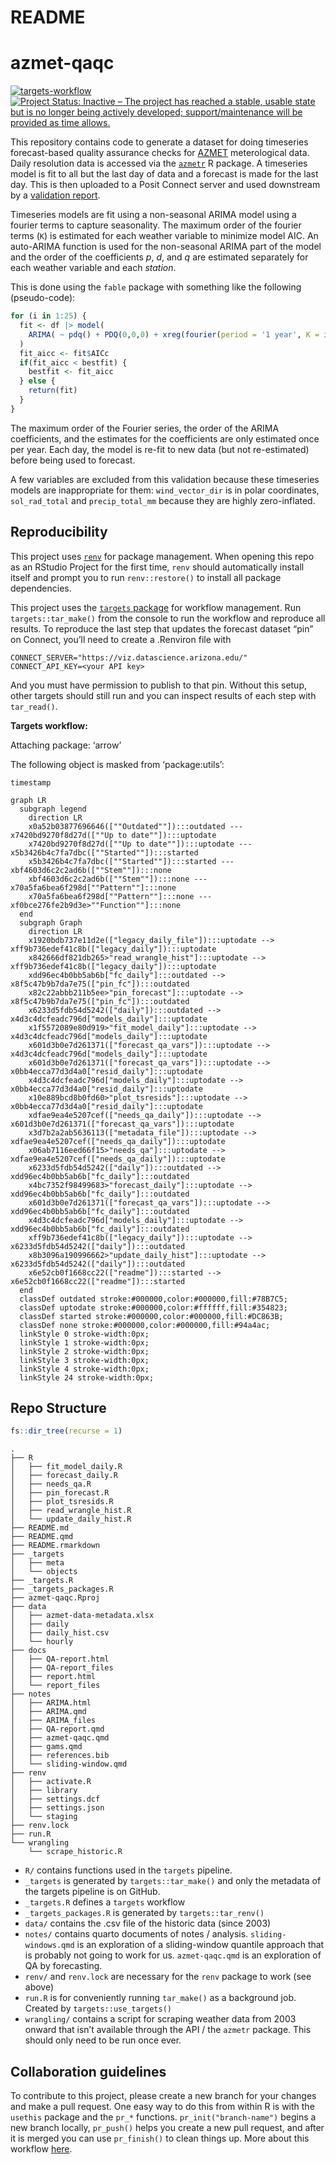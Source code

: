 # README

<!-- README.md is generated from README.qmd. Please edit that file -->

# azmet-qaqc

<!-- badges: start -->

[![targets-workflow](https://github.com/cct-datascience/azmet-qaqc/actions/workflows/targets.yaml/badge.svg)](https://github.com/cct-datascience/azmet-qaqc/actions/workflows/targets.yaml)
[![Project Status: Inactive – The project has reached a stable, usable
state but is no longer being actively developed; support/maintenance
will be provided as time
allows.](https://www.repostatus.org/badges/latest/inactive.svg)](https://www.repostatus.org/#inactive)

<!-- badges: end -->

This repository contains code to generate a dataset for doing timeseries
forecast-based quality assurance checks for
[AZMET](https://ag.arizona.edu/azmet/) meterological data. Daily
resolution data is accessed via the
[`azmetr`](https://github.com/uace-azmet/azmetr) R package. A timeseries
model is fit to all but the last day of data and a forecast is made for
the last day. This is then uploaded to a Posit Connect server and used
downstream by a [validation
report](https://github.com/uace-azmet/azmet-qa-dashboard).

Timeseries models are fit using a non-seasonal ARIMA model using a
fourier terms to capture seasonality. The maximum order of the fourier
terms (`K`) is estimated for each weather variable to minimize model
AIC. An auto-ARIMA function is used for the non-seasonal ARIMA part of
the model and the order of the coefficients $p$, $d$, and $q$ are
estimated separately for each weather variable and each *station*.

This is done using the `fable` package with something like the following
(pseudo-code):

``` r
for (i in 1:25) {
  fit <- df |> model(
    ARIMA( ~ pdq() + PDQ(0,0,0) + xreg(fourier(period = '1 year', K = i)))
  )
  fit_aicc <- fit$AICc
  if(fit_aicc < bestfit) {
    bestfit <- fit_aicc
  } else {
    return(fit)
  }
}
```

The maximum order of the Fourier series, the order of the ARIMA
coefficients, and the estimates for the coefficients are only estimated
once per year. Each day, the model is re-fit to new data (but not
re-estimated) before being used to forecast.

A few variables are excluded from this validation because these
timeseries models are inappropriate for them: `wind_vector_dir` is in
polar coordinates, `sol_rad_total` and `precip_total_mm` because they
are highly zero-inflated.

## Reproducibility

This project uses
[`renv`](https://rstudio.github.io/renv/articles/renv.html) for package
management. When opening this repo as an RStudio Project for the first
time, `renv` should automatically install itself and prompt you to run
`renv::restore()` to install all package dependencies.

This project uses the [`targets`
package](https://docs.ropensci.org/targets/) for workflow management.
Run `targets::tar_make()` from the console to run the workflow and
reproduce all results. To reproduce the last step that updates the
forecast dataset “pin” on Connect, you’ll need to create a .Renviron
file with

    CONNECT_SERVER="https://viz.datascience.arizona.edu/"
    CONNECT_API_KEY=<your API key>

And you must have permission to publish to that pin. Without this setup,
other targets should still run and you can inspect results of each step
with `tar_read()`.

**Targets workflow:**

Attaching package: ‘arrow’

The following object is masked from ‘package:utils’:

    timestamp

``` mermaid
graph LR
  subgraph legend
    direction LR
    x0a52b03877696646([""Outdated""]):::outdated --- x7420bd9270f8d27d([""Up to date""]):::uptodate
    x7420bd9270f8d27d([""Up to date""]):::uptodate --- x5b3426b4c7fa7dbc([""Started""]):::started
    x5b3426b4c7fa7dbc([""Started""]):::started --- xbf4603d6c2c2ad6b([""Stem""]):::none
    xbf4603d6c2c2ad6b([""Stem""]):::none --- x70a5fa6bea6f298d[""Pattern""]:::none
    x70a5fa6bea6f298d[""Pattern""]:::none --- xf0bce276fe2b9d3e>""Function""]:::none
  end
  subgraph Graph
    direction LR
    x1920bdb737e11d2e(["legacy_daily_file"]):::uptodate --> xff9b736edef41c8b(["legacy_daily"]):::uptodate
    x842666df821db265>"read_wrangle_hist"]:::uptodate --> xff9b736edef41c8b(["legacy_daily"]):::uptodate
    xdd96ec4b0bb5ab6b["fc_daily"]:::outdated --> x8f5c47b9b7da7e75(["pin_fc"]):::outdated
    x82c22abbb211b5ee>"pin_forecast"]:::uptodate --> x8f5c47b9b7da7e75(["pin_fc"]):::outdated
    x6233d5fdb54d5242(["daily"]):::outdated --> x4d3c4dcfeadc796d["models_daily"]:::uptodate
    x1f5572089e80d919>"fit_model_daily"]:::uptodate --> x4d3c4dcfeadc796d["models_daily"]:::uptodate
    x601d3b0e7d261371(["forecast_qa_vars"]):::uptodate --> x4d3c4dcfeadc796d["models_daily"]:::uptodate
    x601d3b0e7d261371(["forecast_qa_vars"]):::uptodate --> x0bb4ecca77d3d4a0["resid_daily"]:::uptodate
    x4d3c4dcfeadc796d["models_daily"]:::uptodate --> x0bb4ecca77d3d4a0["resid_daily"]:::uptodate
    x10e889bcd8b0fd60>"plot_tsresids"]:::uptodate --> x0bb4ecca77d3d4a0["resid_daily"]:::uptodate
    xdfae9ea4e5207cef(["needs_qa_daily"]):::uptodate --> x601d3b0e7d261371(["forecast_qa_vars"]):::uptodate
    x3d7b2a2ab5636113(["metadata_file"]):::uptodate --> xdfae9ea4e5207cef(["needs_qa_daily"]):::uptodate
    x06ab7116eed66f15>"needs_qa"]:::uptodate --> xdfae9ea4e5207cef(["needs_qa_daily"]):::uptodate
    x6233d5fdb54d5242(["daily"]):::outdated --> xdd96ec4b0bb5ab6b["fc_daily"]:::outdated
    x4bc7352f98499683>"forecast_daily"]:::uptodate --> xdd96ec4b0bb5ab6b["fc_daily"]:::outdated
    x601d3b0e7d261371(["forecast_qa_vars"]):::uptodate --> xdd96ec4b0bb5ab6b["fc_daily"]:::outdated
    x4d3c4dcfeadc796d["models_daily"]:::uptodate --> xdd96ec4b0bb5ab6b["fc_daily"]:::outdated
    xff9b736edef41c8b(["legacy_daily"]):::uptodate --> x6233d5fdb54d5242(["daily"]):::outdated
    x8b3096a190996662>"update_daily_hist"]:::uptodate --> x6233d5fdb54d5242(["daily"]):::outdated
    x6e52cb0f1668cc22(["readme"]):::started --> x6e52cb0f1668cc22(["readme"]):::started
  end
  classDef outdated stroke:#000000,color:#000000,fill:#78B7C5;
  classDef uptodate stroke:#000000,color:#ffffff,fill:#354823;
  classDef started stroke:#000000,color:#000000,fill:#DC863B;
  classDef none stroke:#000000,color:#000000,fill:#94a4ac;
  linkStyle 0 stroke-width:0px;
  linkStyle 1 stroke-width:0px;
  linkStyle 2 stroke-width:0px;
  linkStyle 3 stroke-width:0px;
  linkStyle 4 stroke-width:0px;
  linkStyle 24 stroke-width:0px;
```

## Repo Structure

``` r
fs::dir_tree(recurse = 1)
```

    .
    ├── R
    │   ├── fit_model_daily.R
    │   ├── forecast_daily.R
    │   ├── needs_qa.R
    │   ├── pin_forecast.R
    │   ├── plot_tsresids.R
    │   ├── read_wrangle_hist.R
    │   └── update_daily_hist.R
    ├── README.md
    ├── README.qmd
    ├── README.rmarkdown
    ├── _targets
    │   ├── meta
    │   └── objects
    ├── _targets.R
    ├── _targets_packages.R
    ├── azmet-qaqc.Rproj
    ├── data
    │   ├── azmet-data-metadata.xlsx
    │   ├── daily
    │   ├── daily_hist.csv
    │   └── hourly
    ├── docs
    │   ├── QA-report.html
    │   ├── QA-report_files
    │   ├── report.html
    │   └── report_files
    ├── notes
    │   ├── ARIMA.html
    │   ├── ARIMA.qmd
    │   ├── ARIMA_files
    │   ├── QA-report.qmd
    │   ├── azmet-qaqc.qmd
    │   ├── gams.qmd
    │   ├── references.bib
    │   └── sliding-window.qmd
    ├── renv
    │   ├── activate.R
    │   ├── library
    │   ├── settings.dcf
    │   ├── settings.json
    │   └── staging
    ├── renv.lock
    ├── run.R
    └── wrangling
        └── scrape_historic.R

- `R/` contains functions used in the `targets` pipeline.
- `_targets` is generated by `targets::tar_make()` and only the metadata
  of the targets pipeline is on GitHub.
- `_targets.R` defines a `targets` workflow
- `_targets_packages.R` is generated by `targets::tar_renv()`
- `data/` contains the .csv file of the historic data (since 2003)
- `notes/` contains quarto documents of notes / analysis.
  `sliding-windows.qmd` is an exploration of a sliding-window quantile
  approach that is probably not going to work for us. `azmet-qaqc.qmd`
  is an exploration of QA by forecasting.
- `renv/` and `renv.lock` are necessary for the `renv` package to work
  (see above)
- `run.R` is for conveniently running `tar_make()` as a background job.
  Created by `targets::use_targets()`
- `wrangling/` contains a script for scraping weather data from 2003
  onward that isn’t available through the API / the `azmetr` package.
  This should only need to be run once ever.

## Collaboration guidelines

To contribute to this project, please create a new branch for your
changes and make a pull request. One easy way to do this from within R
is with the `usethis` package and the `pr_*` functions.
`pr_init("branch-name")` begins a new branch locally, `pr_push()` helps
you create a new pull request, and after it is merged you can use
`pr_finish()` to clean things up. More about this workflow
[here](https://usethis.r-lib.org/articles/pr-functions.html).
